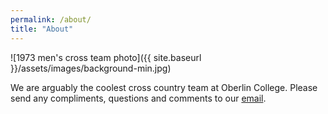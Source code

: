 ```yaml
---
permalink: /about/
title: "About"
---
```

![1973 men's cross team photo]({{ site.baseurl }}/assets/images/background-min.jpg)


We are arguably the coolest cross country team at Oberlin College. Please send any compliments, questions and comments to our [email](mailto:ocxcsummer@gmail.com). 